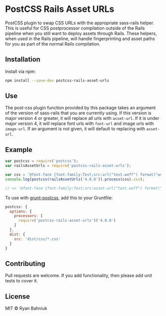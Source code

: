 # PostCSS Rails Asset URLs

PostCSS plugin to swap CSS URLs with the appropriate sass-rails helper. This is useful for CSS postprocessor compilation outside of the Rails pipeline when you still want to deploy assets through Rails. These helpers, when used in the Rails pipeline, will handle fingerprinting and asset paths for you as part of the normal Rails compilation.

## Installation

Install via npm:

 ```sh
npm install --save-dev postcss-rails-asset-urls
 ```

## Use

The post-css plugin function provided by this package takes an argument of the version of sass-rails that you are currently using. If this version is major version 4 or greater, it will replace all urls with `asset-url`. If it is under major version 4, it will replace font urls with `font-url` and image urls with `image-url`. If an argument is not given, it will default to replacing with `asset-url`.

## Example

```js
var postcss = require('postcss');
var railsAssetUrls = require('postcss-rails-asset-urls');

var css = '@font-face {font-family:Test;src:url("test.woff") format("woff"),url("test.otf") format("otf")}';
console.log(postcss(railsAssetUrls('4.0.0')).process(css).css);

// => '@font-face {font-family:Test;src:asset-url("test.woff") format("woff"),asset-url("test.otf") format("otf")}'
```

To use with [grunt-postcss](https://github.com/nDmitry/grunt-postcss "Grunt PostCSS"), add this to your Gruntfile:

```js
postcss: {
  options: {
    processors: [
      require('postcss-rails-asset-urls')('4.0.0')
    ]
  },
  dist: {
    src: 'dist/css/*.css'
  }
}
```

## Contributing

Pull requests are welcome. If you add functionality, then please add unit tests
to cover it.

## License

MIT © Ryan Bahniuk

[ci]:      https://travis-ci.org/ryanbahniuk/postcss-rails-asset-urls
[npm]:     https://www.npmjs.com/package/postcss-rails-asset-urls
[postcss]: https://github.com/postcss/postcss
